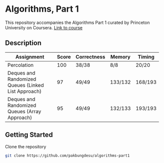 
<h1>Algorithms, Part 1</h1>

This repository accompanies the Algorithms Part 1 curated by Princeton University on Coursera. [Link to course](https://www.coursera.org/learn/algorithms-part1)

<h2>Description</h2>

| Assignment | Score | Correctness | Memory | Timing |
| ---------- | ----- | ----------- | ----------- | ----------- |
| Percolation | 100 | 38/38 | 8/8 | 20/20 |
| Deques and Randomized Queues (Linked List Approach) | 97 | 49/49 | 133/132 | 168/193 |
| Deques and Randomized Queues (Array Approach) | 95 | 49/49 | 132/133 | 193/193 |


<h2>Getting Started</h2>

Clone the repository
  
```bash
git clone https://github.com/pakbungdesu/algorithms-part1
```

